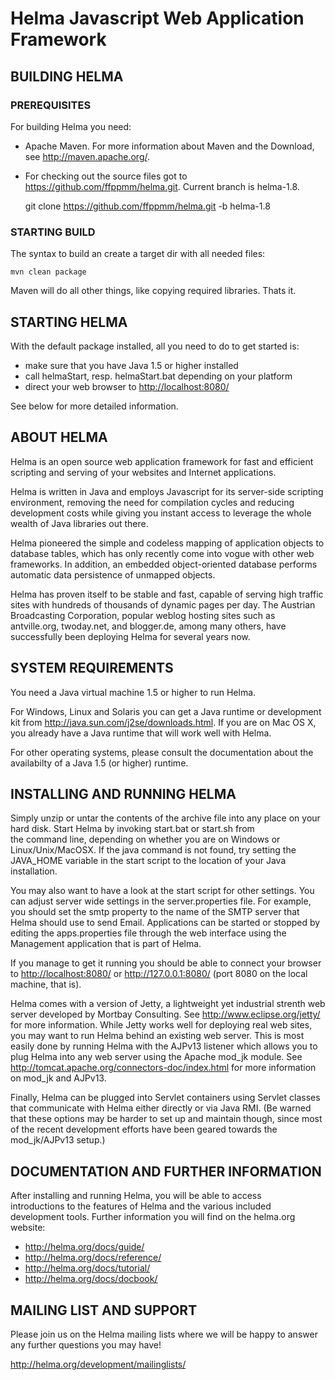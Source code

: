 Helma Javascript Web Application Framework
==========================================

BUILDING HELMA
--------------
### PREREQUISITES ###

For building Helma you need:
 * Apache Maven. For more information about Maven and the Download, see <http://maven.apache.org/>.
 * For checking out the source files got to <https://github.com/ffppmm/helma.git>. Current branch is helma-1.8.

    git clone https://github.com/ffppmm/helma.git -b helma-1.8

### STARTING BUILD ###

The syntax to build an create a target dir with all needed files:

    mvn clean package

Maven will do all other things, like copying required libraries. Thats it.

STARTING HELMA
--------------
With the default package installed, all you need to do to get 
started is:
 * make sure that you have Java 1.5 or higher installed
 * call helmaStart, resp. helmaStart.bat depending on your platform
 * direct your web browser to <http://localhost:8080/>

See below for more detailed information.

ABOUT HELMA
-----------

Helma is an open source web application framework for fast 
and efficient scripting and serving of your websites and 
Internet applications.

Helma is written in Java and employs Javascript for its server-side 
scripting environment, removing the need for compilation cycles and 
reducing development costs while giving you instant access to leverage 
the whole wealth of Java libraries out there.

Helma pioneered the simple and codeless mapping of application objects 
to database tables, which has only recently come into vogue with other 
web frameworks. In addition, an embedded object-oriented database 
performs automatic data persistence of unmapped objects.

Helma has proven itself to be stable and fast, capable of serving high 
traffic sites with hundreds of thousands of dynamic pages per day. The 
Austrian Broadcasting Corporation, popular weblog hosting sites such 
as antville.org, twoday.net, and blogger.de, among many others, have 
successfully been deploying Helma for several years now.

SYSTEM REQUIREMENTS
-------------------

You need a Java virtual machine 1.5 or higher to run Helma.

For Windows, Linux and Solaris you can get a Java runtime or development 
kit from <http://java.sun.com/j2se/downloads.html>. If you are on Mac OS X, 
you already have a Java runtime that will work well with Helma.

For other operating systems, please consult the documentation about the 
availabilty of a Java 1.5 (or higher) runtime.

INSTALLING AND RUNNING HELMA
----------------------------

Simply unzip or untar the contents of the archive file into any place 
on your hard disk. Start Helma by invoking start.bat or start.sh from  
the command line, depending on whether you are on Windows or 
Linux/Unix/MacOSX. If the java command is not found, try setting the
JAVA_HOME variable in the start script to the location of your Java
installation. 

You may also want to have a look at the start script for other settings.
You can adjust server wide settings in the server.properties file. For
example, you should set the smtp property to the name of the SMTP server
that Helma should use to send Email. Applications can be started or
stopped by editing the apps.properties file through the web interface
using the Management application that is part of Helma.

If you manage to get it running you should be able to connect your
browser to <http://localhost:8080/> or <http://127.0.0.1:8080/> 
(port 8080 on the local machine, that is).

Helma comes with a version of Jetty, a lightweight yet industrial strenth
web server developed by Mortbay Consulting. See <http://www.eclipse.org/jetty/>
for more information. While Jetty works well for deploying real web sites,
you may want to run Helma behind an existing web server. This is most
easily done by running Helma with the AJPv13 listener which allows you to
plug Helma into any web server using the Apache mod_jk module. See
<http://tomcat.apache.org/connectors-doc/index.html> for more 
information on mod_jk and AJPv13.

Finally, Helma can be plugged into Servlet containers using Servlet
classes that communicate with Helma either directly or via Java RMI.
(Be warned that these options may be harder to set up and maintain though,
since most of the recent development efforts have been geared towards the
mod_jk/AJPv13 setup.)

DOCUMENTATION AND FURTHER INFORMATION
-------------------------------------

After installing and running Helma, you will be able to access  
introductions to the features of Helma and the various included 
development tools. Further information you will find on the helma.org 
website:

 * <http://helma.org/docs/guide/>
 * <http://helma.org/docs/reference/>
 * <http://helma.org/docs/tutorial/>
 * <http://helma.org/docs/docbook/>


MAILING LIST AND SUPPORT
------------------------

Please join us on the Helma mailing lists where we will be happy to 
answer any further questions you may have!

<http://helma.org/development/mailinglists/>
